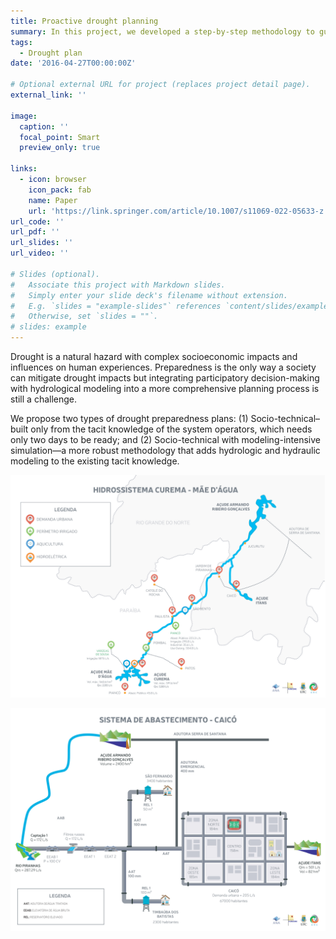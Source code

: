 ```yaml
---
title: Proactive drought planning
summary: In this project, we developed a step-by-step methodology to guide the implementation of a participatory drought preparedness plan, specially designed for hydrosystem and city scales. We highlight strategies to engage local stakeholders in constructing such plans and build trust in the process.
tags:
  - Drought plan
date: '2016-04-27T00:00:00Z'

# Optional external URL for project (replaces project detail page).
external_link: ''

image:
  caption: ''
  focal_point: Smart
  preview_only: true

links:
  - icon: browser
    icon_pack: fab
    name: Paper
    url: 'https://link.springer.com/article/10.1007/s11069-022-05633-z'
url_code: ''
url_pdf: ''
url_slides: ''
url_video: ''

# Slides (optional).
#   Associate this project with Markdown slides.
#   Simply enter your slide deck's filename without extension.
#   E.g. `slides = "example-slides"` references `content/slides/example-slides.md`.
#   Otherwise, set `slides = ""`.
# slides: example
---
```


Drought is a natural hazard with complex socioeconomic impacts and influences on human experiences. Preparedness is the only way a society can mitigate drought impacts but integrating participatory decision-making with hydrological modeling into a more comprehensive planning process is still a challenge. 

We propose two types of drought preparedness plans: (1) Socio-technical–built only from the tacit knowledge of the system operators, which needs only two days to be ready; and (2) Socio-technical with modeling-intensive simulation—a more robust methodology that adds hydrologic and hydraulic modeling to the existing tacit knowledge. 

![Image alt](Hidrossistema-Curemas_MaeDagua.png)

![Image alt](Sistema_de_abastecimento-Caico.png)